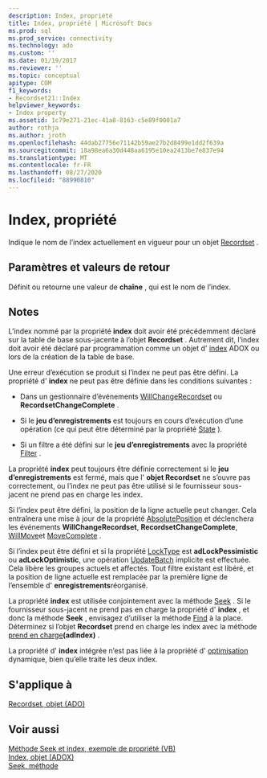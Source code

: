 ```yaml
---
description: Index, propriété
title: Index, propriété | Microsoft Docs
ms.prod: sql
ms.prod_service: connectivity
ms.technology: ado
ms.custom: ''
ms.date: 01/19/2017
ms.reviewer: ''
ms.topic: conceptual
apitype: COM
f1_keywords:
- Recordset21::Index
helpviewer_keywords:
- Index property
ms.assetid: 1c79e271-21ec-41a8-8163-c5e89f0001a7
author: rothja
ms.author: jroth
ms.openlocfilehash: 44dab27756e71142b59ae27b2d8499e1dd2f639a
ms.sourcegitcommit: 18a98ea6a30d448aa6195e10ea2413be7e837e94
ms.translationtype: MT
ms.contentlocale: fr-FR
ms.lasthandoff: 08/27/2020
ms.locfileid: "88990810"
---
```

# <a name="index-property"></a>Index, propriété
Indique le nom de l’index actuellement en vigueur pour un objet [Recordset](./recordset-object-ado.md) .  
  
## <a name="settings-and-return-values"></a>Paramètres et valeurs de retour  
 Définit ou retourne une valeur de **chaîne** , qui est le nom de l’index.  
  
## <a name="remarks"></a>Notes  
 L’index nommé par la propriété **index** doit avoir été précédemment déclaré sur la table de base sous-jacente à l’objet **Recordset** . Autrement dit, l’index doit avoir été déclaré par programmation comme un objet d' [index](../adox-api/index-object-adox.md) ADOX ou lors de la création de la table de base.  
  
 Une erreur d’exécution se produit si l’index ne peut pas être défini. La propriété d' **index** ne peut pas être définie dans les conditions suivantes :  
  
-   Dans un gestionnaire d’événements [WillChangeRecordset](./willchangerecordset-and-recordsetchangecomplete-events-ado.md) ou **RecordsetChangeComplete** .  
  
-   Si le **jeu d’enregistrements** est toujours en cours d’exécution d’une opération (ce qui peut être déterminé par la propriété [State](./state-property-ado.md) ).  
  
-   Si un filtre a été défini sur le **jeu d’enregistrements** avec la propriété [Filter](./filter-property.md) .  
  
 La propriété **index** peut toujours être définie correctement si le **jeu d’enregistrements** est fermé, mais que l' **objet Recordset** ne s’ouvre pas correctement, ou l’index ne peut pas être utilisé si le fournisseur sous-jacent ne prend pas en charge les index.  
  
 Si l’index peut être défini, la position de la ligne actuelle peut changer. Cela entraînera une mise à jour de la propriété [AbsolutePosition](./absoluteposition-property-ado.md) et déclenchera les événements **WillChangeRecordset**, **RecordsetChangeComplete**, [WillMove](./willmove-and-movecomplete-events-ado.md)et [MoveComplete](./willmove-and-movecomplete-events-ado.md) .  
  
 Si l’index peut être défini et si la propriété [LockType](./locktype-property-ado.md) est **adLockPessimistic** ou **adLockOptimistic**, une opération [UpdateBatch](./updatebatch-method.md) implicite est effectuée. Cela libère les groupes actuels et affectés. Tout filtre existant est libéré, et la position de ligne actuelle est remplacée par la première ligne de l’ensemble d' **enregistrements**réorganisé.  
  
 La propriété **index** est utilisée conjointement avec la méthode [Seek](./seek-method.md) . Si le fournisseur sous-jacent ne prend pas en charge la propriété d' **index** , et donc la méthode **Seek** , envisagez d’utiliser la méthode [Find](./find-method-ado.md) à la place. Déterminez si l’objet **Recordset** prend en charge les index avec la méthode [prend en charge](./supports-method.md)**(adIndex)** .  
  
 La propriété d' **index** intégrée n’est pas liée à la propriété d' [optimisation](./optimize-property-dynamic-ado.md) dynamique, bien qu’elle traite les deux index.  
  
## <a name="applies-to"></a>S'applique à  
 [Recordset, objet (ADO)](./recordset-object-ado.md)  
  
## <a name="see-also"></a>Voir aussi  
 [Méthode Seek et index, exemple de propriété (VB)](./seek-method-and-index-property-example-vb.md)   
 [Index, objet (ADOX)](../adox-api/index-object-adox.md)   
 [Seek, méthode](./seek-method.md)